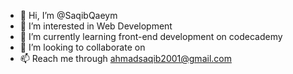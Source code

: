 - 👋 Hi, I’m @SaqibQaeym
- 👀 I’m interested in Web Development
- 🌱 I’m currently learning front-end development on codecademy
- 💞️ I’m looking to collaborate on 
- 📫 Reach me through ahmadsaqib2001@gmail.com

<!---
SaqibQaeym/SaqibQaeym is a ✨ special ✨ repository because its `README.md` (this file) appears on your GitHub profile.
You can click the Preview link to take a look at your changes.
--->
